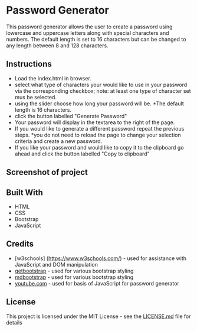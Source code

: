 # Password Generator

This password generator allows the user to create a password using lowercase and uppercase letters along with special characters and numbers. The default length is set to 16 characters but can be changed to any length between 8 and 128 characters.

## Instructions

- Load the index.html in browser.
- select what type of characters your would like to use in your password via the corresponding checkbox; note: at least one type of character set mus be selected.
- using the slider choose how long your password will be. *The default length is 16 characters.
- click the button labelled "Generate Password"
- Your password will display in the textarea to the right of the page.
- If you would like to generate a different password repeat the previous steps. *you do not need to reload the page to change your selection criteria and create a new password.
- If you like your password and would like to copy it to the clipboard go ahead and click the button labelled "Copy to clipboard"

## Screenshot of project



## Built With

* HTML
* CSS
* Bootstrap
* JavaScript

## Credits

* [w3schools] (https://www.w3schools.com/) - used for assistance with JavaScript and DOM manipulation
* [getbootstrap](https://getbootstrap.com/) - used for various bootstrap styling
* [mdbootstrap](https://mdbootstrap.com/) - used for various bootstrap styling
* [youtube.com](https://www.youtube.com/watch?v=9sT03jEwcaw&t=1046s) - used for basis of JavaScript for password generator


## License

This project is licensed under the MIT License - see the [LICENSE.md](LICENSE.md) file for details




